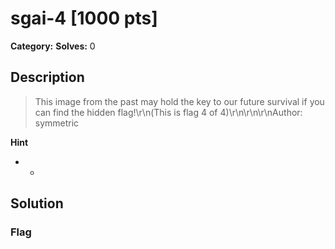 # sgai-4 [1000 pts]

**Category:** 
**Solves:** 0

## Description
>This image from the past may hold the key to our future survival if you can find the hidden flag!\r\n(This is flag 4 of 4)\r\n\r\n\r\nAuthor: symmetric

**Hint**
* -

## Solution

### Flag

